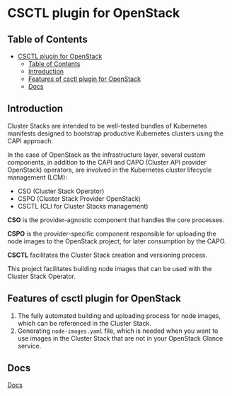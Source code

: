 # CSCTL plugin for OpenStack

## Table of Contents

- [CSCTL plugin for OpenStack](#csctl-plugin-for-openstack)
  - [Table of Contents](#table-of-contents)
  - [Introduction](#introduction)
  - [Features of csctl plugin for OpenStack](#features-of-csctl-plugin-for-openstack)
  - [Docs](#docs)

## Introduction

Cluster Stacks are intended to be well-tested bundles of Kubernetes manifests designed to bootstrap productive Kubernetes clusters using the CAPI approach.

In the case of OpenStack as the infrastructure layer, several custom components, in addition to the CAPI and CAPO (Cluster API provider OpenStack) operators, are involved in the Kubernetes cluster lifecycle management (LCM):

- CSO (Cluster Stack Operator)
- CSPO (Cluster Stack Provider OpenStack)
- CSCTL (CLI for Cluster Stacks management)

**CSO** is the provider-agnostic component that handles the core processes.

**CSPO** is the provider-specific component responsible for uploading the node images to the OpenStack project, for later consumption by the CAPO.

**CSCTL** facilitates the Cluster Stack creation and versioning process.

This project facilitates building node images that can be used with the Cluster Stack Operator.

## Features of csctl plugin for OpenStack

1. The fully automated building and uploading process for node images, which can be referenced in the Cluster Stack.
2. Generating `node-images.yaml` file, which is needed when you want to use images in the Cluster Stack that are not in your OpenStack Glance service.

## Docs
[Docs](./docs/README.md)
